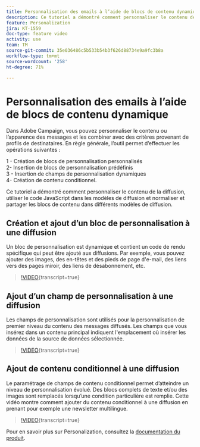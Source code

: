 ```yaml
---
title: Personnalisation des emails à l’aide de blocs de contenu dynamique
description: Ce tutoriel a démontré comment personnaliser le contenu de la diffusion, utiliser le code JavaScript dans les modèles de diffusion et normaliser et partager les blocs de contenu dans différents modèles de diffusion.
feature: Personalization
jira: KT-1559
doc-type: feature video
activity: use
team: TM
source-git-commit: 35e036486c5b533b54b3f626d88734e9a9fc3b8a
workflow-type: tm+mt
source-wordcount: '258'
ht-degree: 71%

---
```



# Personnalisation des emails à l’aide de blocs de contenu dynamique

Dans Adobe Campaign, vous pouvez personnaliser le contenu ou l’apparence des messages et les combiner avec des critères provenant de profils de destinataires. En règle générale, l’outil permet d’effectuer les opérations suivantes :

1 - Création de blocs de personnalisation personnalisés\
2- Insertion de blocs de personnalisation prédéfinis\
3 - Insertion de champs de personnalisation dynamiques\
4- Création de contenu conditionnel.

Ce tutoriel a démontré comment personnaliser le contenu de la diffusion, utiliser le code JavaScript dans les modèles de diffusion et normaliser et partager les blocs de contenu dans différents modèles de diffusion.

## Création et ajout d’un bloc de personnalisation à une diffusion

Un bloc de personnalisation est dynamique et contient un code de rendu spécifique qui peut être ajouté aux diffusions. Par exemple, vous pouvez ajouter des images, des en-têtes et des pieds de page d&#39;e-mail, des liens vers des pages miroir, des liens de désabonnement, etc.

>[!VIDEO](https://video.tv.adobe.com/v/24924?quality=12&learn=on){transcript=true}

## Ajout d’un champ de personnalisation à une diffusion

Les champs de personnalisation sont utilisés pour la personnalisation de premier niveau du contenu des messages diffusés. Les champs que vous insérez dans un contenu principal indiquent l&#39;emplacement où insérer les données de la source de données sélectionnée.

>[!VIDEO](https://video.tv.adobe.com/v/24925?quality=12&learn=on){transcript=true}

## Ajout de contenu conditionnel à une diffusion

Le paramétrage de champs de contenu conditionnel permet d’atteindre un niveau de personnalisation évolué. Des blocs complets de texte et/ou des images sont remplacés lorsqu’une condition particulière est remplie. Cette vidéo montre comment ajouter du contenu conditionnel à une diffusion en prenant pour exemple une newsletter multilingue.

>[!VIDEO](https://video.tv.adobe.com/v/24926?quality=12&learn=on){transcript=true}

Pour en savoir plus sur Personalization, consultez la [documentation du produit](https://experienceleague.adobe.com/docs/campaign-classic/using/sending-messages/personalizing-deliveries/about-personalization.html?lang=fr).
